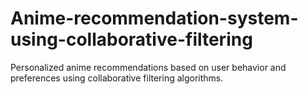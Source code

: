 # Anime-recommendation-system-using-collaborative-filtering
Personalized anime recommendations based on user behavior and preferences using collaborative filtering algorithms.
